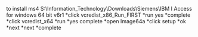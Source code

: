 to install ms4 S:\Information_Technology\Downloads\Siemens\IBM I Access for windows 64 bit v6r1
*click vcredist_x86_Run_FIRST
*run yes
*complete
*click vcredist_x64
*run 
*yes complete 
*open Image64a
*click setup
*ok
*next 
*next
*complete
